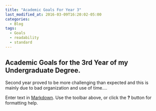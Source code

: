 ```yaml
---
title: "Academic Goals For Year 3"
last_modified_at: 2016-03-09T16:20:02-05:00
categories:
  - Blog
tags:
  - Goals
  - readability
  - standard
---
```



## Academic Goals for the 3rd Year of my Undergraduate Degree.

Second year proved to be more challenging than expected and this is mainly due to bad organization and use of time....

Enter text in [Markdown](http://daringfireball.net/projects/markdown/). Use the toolbar above, or click the **?** button for formatting help.
